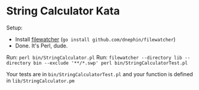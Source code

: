 String Calculator Kata
============
Setup: 
* Install [filewatcher](https://github.com/dnephin/filewatcher) (`go install github.com/dnephin/filewatcher`)
* Done. It's Perl, dude.
  
Run: `perl bin/StringCalculator.pl`
Run: `filewatcher --directory lib --directory bin --exclude '**/*.swp' perl bin/StringCalculatorTest.pl`

Your tests are in `bin/StringCalculatorTest.pl` and your function is defined in `lib/StringCalculator.pm`
